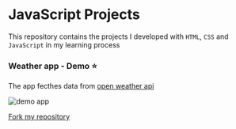 # JavaScript Projects

This repository contains the projects I developed with ```HTML```, ```CSS``` and ```JavaScript``` in my learning process

### Weather app - Demo  :star:

The app fecthes data from [open weather api](https://openweathermap.org/api)

![demo app](https://media.giphy.com/media/5eRJUKOOwBEI9DKVRl/giphy.gif)

 [Fork my repository](https://github.com/devjaiye/JSProjects/fork)
